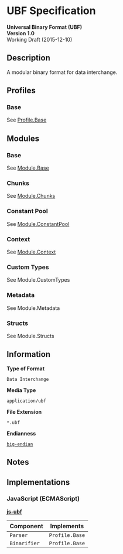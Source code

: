 # UBF Specification

**Universal Binary Format (UBF)**  
**Version 1.0**  
Working Draft (2015-12-10)

## Description

A modular binary format for data interchange.

## Profiles

### Base

See [Profile.Base](./spec/Profile.Base.md)

## Modules

### Base

See [Module.Base](./spec/Module.Base.md)

### Chunks

See [Module.Chunks](./spec/Module.Chunks.md)

### Constant Pool

See [Module.ConstantPool](./spec/Module.ConstantPool.md)

### Context

See [Module.Context](./spec/Module.Context.md)

### Custom Types

See Module.CustomTypes

### Metadata

See Module.Metadata

### Structs

See Module.Structs

## Information

**Type of Format**

`Data Interchange`

**Media Type**

`application/ubf`

**File Extension**

`*.ubf`

**Endianness**

[`big-endian`](https://en.wikipedia.org/wiki/Endianness#Big-endian)

## Notes

## Implementations

### JavaScript (ECMAScript)

**[js-ubf](https://github.com/ubfg/js-ubf)**  

| Component    | Implements |
|--------------|------------|
| `Parser`     | `Profile.Base` |
| `Binarifier` | `Profile.Base` |
